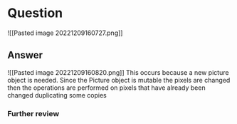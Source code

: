 # Question
![[Pasted image 20221209160727.png]]
## Answer
![[Pasted image 20221209160820.png]]
This occurs because a new picture object is needed. Since the Picture object is mutable the pixels are changed then the operations are performed on pixels that have already been changed duplicating some copies
### Further review
